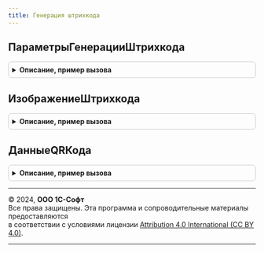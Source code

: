 ```yaml
---
title: Генерация штрихкода
---
```



## ПараметрыГенерацииШтрихкода
<details style="margin: 1em 0; padding: 0.5em; border: 1px solid #ccc; border-radius: 6px;">

<summary style="font-weight: bold; cursor: pointer;">Описание, пример вызова</summary>

```bsl

// Пустая структура для заполнения параметра "ПараметрыШтрихкода" используемого для получения изображения штрих кода.
//
// Возвращаемое значение:
//   Структура:
//   * Ширина - Число - ширина изображения штрих кода.
//   * Высота - Число - высота изображения штрих кода.
//   * ТипКода - Число - штрихкода.
//       Возможные значение:
//      99 -  Авто выбор
//      0 - EAN8
//      1 - EAN13
//      2 - EAN128
//      3 - Code39
//      4 - Code128
//      5 - Code16k
//      6 - PDF417
//      7 - Standart (Industrial) 2 of 5
//      8 - Interleaved 2 of 5
//      9 - Code39 Расширение
//      10 - Code93
//      11 - ITF14
//      12 - RSS14
//      14 - EAN13AddOn2
//      15 - EAN13AddOn5
//      16 - QR
//      17 - GS1DataBarExpandedStacked
//      18 - Datamatrix ASCII
//      19 - Datamatrix BASE256
//      20 - Datamatrix TEXT
//      21 - Datamatrix C40
//      22 - Datamatrix X12
//      23 - Datamatrix EDIFACT
//      24 - Datamatrix GS1ASCII
//      25 - Aztec
//   * ОтображатьТекст - Булево - отображать HRI теста для штрихкода.
//   * РазмерШрифта - Число - размер шрифта HRI теста для штрихкода.
//   * УголПоворота - Число - угол поворота.
//      Возможные значения: 0, 90, 180, 270.
//   * Штрихкод - Строка - значение штрихкод в виде строки или Base64.
//   * ТипВходныхДанных - Число - тип входных данных
//      Возможные значения: 0 - Строка, 1 - Base64
//   * ПрозрачныйФон - Булево - прозрачный фон изображения штрихкода.
//   * УровеньКоррекцииQR - Число - уровень коррекции штрихкода QR.
//      Возможные значения: 0 - L, 1 - M, 2 - Q, 3 - H.
//   * Масштабировать - Булево -  масштабировать изображение штрихкода.
//   * СохранятьПропорции - Булево - сохранять пропорции изображения штрихкода.
//   * ВертикальноеВыравнивание - Число - вертикальное выравнивание штрихкода.
//      Возможные значения: 1 - По верхнему краю, 2 - По центру, 3 - По нижнему краю
//   * GS1DatabarКоличествоСтрок - Число - количество строк в штрихкоде GS1Databar.
//   * УбратьЛишнийФон - Булево
//   * ЛоготипКартинка - Строка - строка с base64 представлением png картинки логотипа.
//   * ЛоготипРазмерПроцентОтШК - Число - процент от генерированного QR для вписывания логотипа.
//
Функция ПараметрыГенерацииШтрихкода() Экспорт
```

Пример вызова
```bsl
Результат = ГенерацияШтрихкода.ПараметрыГенерацииШтрихкода() 
```
</details>

## ИзображениеШтрихкода
<details style="margin: 1em 0; padding: 0.5em; border: 1px solid #ccc; border-radius: 6px;">

<summary style="font-weight: bold; cursor: pointer;">Описание, пример вызова</summary>

```bsl

// Формирование изображения штрихкода.
//
// Параметры:
//   ПараметрыШтрихкода - см. ГенерацияШтрихкода.ПараметрыГенерацииШтрихкода.
//
// Возвращаемое значение:
//   Структура:
//      Результат - Булево - результат генерации штрихкода.
//      ДвоичныеДанные - ДвоичныеДанные - двоичные данные изображения штрихкода.
//      Картинка - Картинка - картинка с сформированным штрихкодом или НЕОПРЕДЕЛЕНО.
//
Функция ИзображениеШтрихкода(ПараметрыШтрихкода) Экспорт
```

Пример вызова
```bsl
Результат = ГенерацияШтрихкода.ИзображениеШтрихкода(ПараметрыШтрихкода) 
```
</details>

## ДанныеQRКода
<details style="margin: 1em 0; padding: 0.5em; border: 1px solid #ccc; border-radius: 6px;">

<summary style="font-weight: bold; cursor: pointer;">Описание, пример вызова</summary>

```bsl

// Возвращает двоичные данные для формирования QR-кода.
//
// Параметры:
//  QRСтрока         - Строка - данные, которые необходимо разместить в QR-коде.
//
//  УровеньКоррекции - Число - уровень погрешности изображения, при котором данный QR-код все еще возможно 100%
//                             распознать.
//                     Параметр должен иметь тип целого и принимать одно из 4 допустимых значений:
//                     0 (7 % погрешности), 1 (15 % погрешности), 2 (25 % погрешности), 3 (35 % погрешности).
//
//  Размер           - Число - определяет длину стороны выходного изображения в пикселях.
//                     Если минимально возможный размер изображения больше этого параметра - код сформирован не будет.
//
// Возвращаемое значение:
//  ДвоичныеДанные  - буфер, содержащий байты PNG-изображения QR-кода.
//
// Пример:
//
//  // Выводим на печать QR-код, содержащий в себе информацию зашифрованную по УФЭБС.
//
//  QRСтрока = УправлениеПечатью.ФорматнаяСтрокаУФЭБС(РеквизитыПлатежа);
//  ТекстОшибки = "";
//  ДанныеQRКода = УправлениеПечатью.ДанныеQRКода(QRСтрока, 0, 190, ТекстОшибки);
//  Если Не ПустаяСтрока(ТекстОшибки)
//      ОбщегоНазначения.СообщитьПользователю(ТекстОшибки);
//  КонецЕсли;
//
//  КартинкаQRКода = Новый Картинка(ДанныеQRКода);
//  ОбластьМакета.Рисунки.QRКод.Картинка = КартинкаQRКода;
//
Функция ДанныеQRКода(QRСтрока, УровеньКоррекции, Размер) Экспорт
```

Пример вызова
```bsl
Результат = ГенерацияШтрихкода.ДанныеQRКода(QRСтрока, УровеньКоррекции, Размер) 
```
</details>

---

© 2024, **ООО 1С-Софт**  
Все права защищены. Эта программа и сопроводительные материалы предоставляются  
в соответствии с условиями лицензии [Attribution 4.0 International (CC BY 4.0)](https://creativecommons.org/licenses/by/4.0/legalcode).

---
